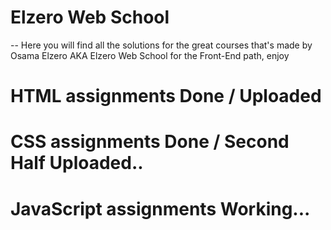 # Elzero Web School

-- Here you will find all the solutions for the great courses that's made by Osama Elzero AKA Elzero Web School for the Front-End path, enjoy

# HTML assignments Done / Uploaded 
# CSS assignments Done / Second Half Uploaded..
# JavaScript assignments Working...
